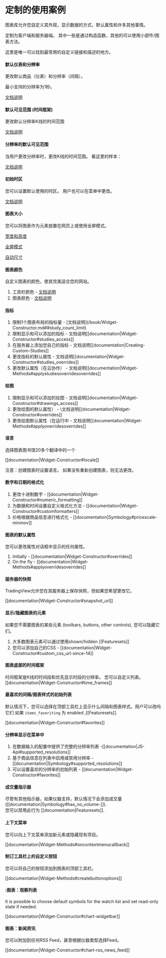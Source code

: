 # 定制的使用案例

图表库允许您自定义其外观，显示数据的方式，默认属性和许多其他事情。

定制为客户端和服务器端。 其中一些是通过构造函数，其他的可以使用小部件/图表方法。

这里是唯一可以找到最常用的自定义链接和描述的地方。

#### 默认仪表和分辨率

更改默认商品（仪表）和分辨率（间隔）。

最小支持的分辨率为1秒。

[文档说明](/book/Widget-Constructor.md#symbol-interval-mandatory)

#### 默认可见范围 \(时间框架\)

更改默认分辨率K线的时间范围

[文档说明](/book/Widget-Constructor.md#timeframe)

#### 分辨率的默认可见范围

当用户更改分辨率时，更改K线的时间范围。 看这里的样本：

[文档说明](/book/Chart-Methods.md#onintervalchanged)

#### 初始时区

您可以设置默认使用的时区。 用户也可以在菜单中更改。

[文档说明](/book/Widget-Constructor.md#timezone-)

#### 图表大小

您可以将图表作为元素放置在网页上或使用全屏模式。

[宽度和高度](/book/Widget-Constructor.md#width-height)

[全屏模式](/book/Widget-Constructor#fullscreen-)

[自动尺寸](/book/Widget-Constructor#autosize-)

#### 图表颜色

自定义图表的颜色，使其完美适合您的网站。

1. 工具栏颜色 - [文档说明](/book/Widget-Constructor.md#toolbar)
2. 图表颜色 - [文档说明](/book/Widget-Constructor.md#overrides)

#### 指标

1. 限制1个图表布局的指标量 -  [文档说明](/book/Widget-Constructor.md##study_count_limit\)
2. 限制显示和可以添加的指标 - 文档说明\[\[documentation\|Widget-Constructor\#studies\_access\]\]
3. 在服务器上添加您自己的指标 - 文档说明\[\[documentation\|Creating-Custom-Studies\]\]
4. 更改指标的默认属性 - 文档说明\[\[documentation\|Widget-Constructor\#studies\_overrides\]\]
5. 更改默认属性（在云协作） - 文档说明\[\[documentation\|Widget-Methods\#applystudiesoverridesoverrides\]\]

#### 绘图

1. 限制显示和可以添加的绘图 - 文档说明\[\[documentation\|Widget-Constructor\#drawings\_access\]\]
2. 更改绘图的默认属性） - \文档说明[\[documentation\|Widget-Constructor\#overrides\]\]
3. 更改绘图默认属性（在运行中 - 文档说明\[\[documentation\|Widget-Methods\#applyoverridesoverrides\]\]

#### 语言

选择图表图书馆20多个翻译中的一个

\[\[documentation\|Widget-Constructor\#locale\]\]

注意：创建图表时设置语言。 如果没有重新创建图表，则无法更改。

#### 数字和日期的格式化

1. 更改十进制数字 - \[\[documentation\|Widget-Constructor\#numeric\_formatting\]\]
2. 为数据和时间设置自定义格式化方法 - \[\[documentation\|Widget-Constructor\#customformatters\]\]
3. 价格根据商品信息进行格式化 - \[\[documentation\|Symbology\#pricescale-minmov\]\]

#### 图表的默认属性

您可以更改属性对话框中显示的任何属性。

1. Initially - \[\[documentation\|Widget-Constructor\#overrides\]\]
2. On the fly - \[\[documentation\|Widget-Methods\#applyoverridesoverrides\]\]

#### 服务器的快照

TradingView允许您在其服务器上保存快照，但如果您希望更改它。

\[\[documentation\|Widget-Constructor\#snapshot\_url\]\]

#### 显示/隐藏图表的元素

如果您不需要图表的某些元素 \(toolbars, buttons, other controls\), 您可以隐藏它们。

1. 大多数图表元素可以通过使用shown/hidden \[\[Featuresets\]\]
2. 您可以添加自己的CSS - \[\[documentation\|Widget-Constructor\#custom\_css\_url-since-14\]\]

#### 图表底部的时间框架

时间框架是K线的时间段和优先显示时段的分辨率。 您可以自定义列表。
\[\[documentation\|Widget-Constructor\#time\_frames\]\]

#### 最喜欢的间隔/图表样式的初始列表

默认情况下，您可以选择在顶部工具栏上显示什么间隔和图表样式。用户可以改吗它们 如果 `items_favoriting` 为 enabled ,\[\[Featuresets\]\].

\[\[documentation\|Widget-Constructor\#favorites\]\]

#### 分辨率显示在菜单中

1. 在数据输入的配置中提供了完整的分辨率列表 -\[\[documentation\|JS-Api\#supported\_resolutions\]\]
2. 基于商品信息在列表中启用或禁用分辨率 - \[\[documentation\|Symbology\#supported\_resolutions\]\]
3. 可以设置喜欢的分辨率的初始列表 - \[\[documentation\|Widget-Constructor\#favorites\]\]

#### 成交量指示器

尽管有其他指示器，如果仪器支持，默认情况下会添加成交量 \(\[\[documentation\|Symbology\#has\_no\_volume-\]\]\).  
您可以禁用此行为 \[\[documentation\|Featuresets\]\].

#### 上下文菜单

您可以向上下文菜单添加新元素或隐藏现有项目。

\[\[documentation\|Widget-Methods\#oncontextmenucallback\]\]

#### 制订工具栏上的自定义按钮

您可以将自己的按钮添加到图表的顶部工具栏。

\[\[documentation\|Widget-Methods\#createbuttonoptions\]\]

#### :图表：观察列表

It is possible to choose default symbols for the watch list and set read-only state if needed.

\[\[documentation\|Widget-Constructor\#chart-widgetbar\]\]

#### 图表：新闻资讯

您可以附加到任何RSS Feed，甚至根据仪器类型选择Feed。

\[\[documentation\|Widget-Constructor\#chart-rss\_news\_feed\]\]

